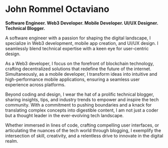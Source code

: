 # John Rommel Octaviano

**Software Engineer. Web3 Developer. Mobile Developer. UI/UX Designer. Technical Blogger.**

A software engineer with a passion for shaping the digital landscape, I specialize in Web3 development, mobile app creation, and UI/UX design. I seamlessly blend technical expertise with a keen eye for user-centric design.

As a Web3 developer, I focus on the forefront of blockchain technology, crafting decentralized solutions that redefine the future of the internet. Simultaneously, as a mobile developer, I transform ideas into intuitive and high-performance mobile applications, ensuring a seamless user experience across platforms.

Beyond coding and design, I wear the hat of a prolific technical blogger, sharing insights, tips, and industry trends to empower and inspire the tech community. With a commitment to pushing boundaries and a knack for translating complex concepts into digestible content, I am not just a coder but a thought leader in the ever-evolving tech landscape.

Whether immersed in lines of code, crafting compelling user interfaces, or articulating the nuances of the tech world through blogging, I exemplify the intersection of skill, creativity, and a relentless drive to innovate in the digital realm.
